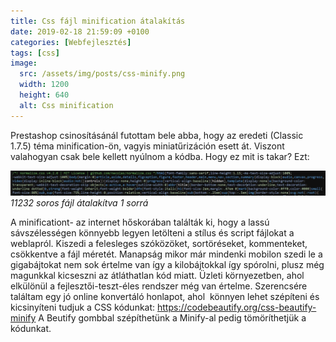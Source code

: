 ```yaml
---
title: Css fájl minification átalakítás
date: 2019-02-18 21:59:09 +0100
categories: [Webfejlesztés]
tags: [css]
image:
  src: /assets/img/posts/css-minify.png
  width: 1200
  height: 640
  alt: Css minification
---
```


Prestashop csinosításánál futottam bele abba, hogy az eredeti (Classic 1.7.5) téma minification-ön, vagyis miniatűrizáción esett át. Viszont valahogyan csak bele kellett nyúlnom a kódba. Hogy ez mit is takar? Ezt:

![11232 soros fájl átalakítva 1 sorrá](/assets/img/posts/minification.jpg)
_11232 soros fájl átalakítva 1 sorrá_

A minificationt- az internet hőskorában találták ki, hogy a lassú sávszélességen könnyebb legyen letölteni a stílus és script fájlokat a weblapról. Kiszedi a felesleges szóközöket, sortöréseket, kommenteket, csökkentve a fájl méretét. Manapság mikor már mindenki mobilon szedi le a gigabájtokat nem sok értelme van így a kilobájtokkal így spórolni, plusz még magunkkal kicseszni az átláthatlan kód miatt. Üzleti környezetben, ahol elkülönül a fejlesztői-teszt-éles rendszer még van értelme. Szerencsére találtam egy jó online konvertáló honlapot, ahol  könnyen lehet szépíteni és kicsinyíteni tudjuk a CSS kódunkat: <https://codebeautify.org/css-beautify-minify> A Beutify gombbal szépíthetünk a Minify-al pedig tömöríthetjük a kódunkat.